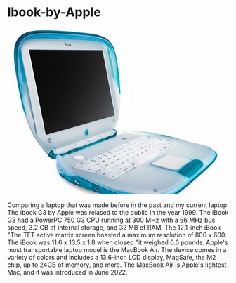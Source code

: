 # Ibook-by-Apple
![](https://github.com/elakendigelen/Ibook-by-Apple/blob/main/FcHHbWykfxTk54tj.jpg?raw=true)

Comparing a laptop that was made before in the past and my current laptop
The ibook G3 by Apple was relased to the public in the year 1999. The iBook G3 had a PowerPC 750 G3 CPU running at 300 MHz with a 66 MHz bus speed, 3.2 GB of internal storage, and 32 MB of RAM. The 12.1-inch iBook "The TFT active matrix screen boasted a maximum resolution of 800 x 600. The iBook was 11.6 x 13.5 x 1.8 when closed "it weighed 6.6 pounds. 
Apple's most transportable laptop model is the MacBook Air. The device comes in a variety of colors and includes a 13.6-inch LCD display, MagSafe, the M2 chip, up to 24GB of memory, and more. The MacBook Air is Apple's lightest Mac, and it was introduced in June 2022.
